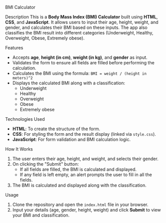 BMI Calculator

 Description
This is a **Body Mass Index (BMI) Calculator** built using **HTML**, **CSS**, and **JavaScript**. It allows users to input their age, height, weight, and gender, and calculates their BMI based on these inputs. The app also classifies the BMI result into different categories (Underweight, Healthy, Overweight, Obese, Extremely obese).

Features
- Accepts **age**, **height (in cm)**, **weight (in kg)**, and **gender** as input.
- Validates the form to ensure all fields are filled before performing the calculation.
- Calculates the BMI using the formula: `BMI = weight / (height in meters)^2`
- Displays the calculated BMI along with a classification:
  - Underweight
  - Healthy
  - Overweight
  - Obese
  - Extremely obese

Technologies Used
- **HTML**: To create the structure of the form.
- **CSS**: For styling the form and the result display (linked via `style.css`).
- **JavaScript**: For form validation and BMI calculation logic.

How It Works
1. The user enters their age, height, and weight, and selects their gender.
2. On clicking the "Submit" button:
   - If all fields are filled, the BMI is calculated and displayed.
   - If any field is left empty, an alert prompts the user to fill in all the fields.
3. The BMI is calculated and displayed along with the classification.

Usage
1. Clone the repository and open the `index.html` file in your browser.
2. Input your details (age, gender, height, weight) and click **Submit** to view your BMI and classification.


